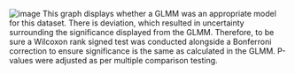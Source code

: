 ![image](https://github.com/user-attachments/assets/509b6c99-4b95-4c16-996f-8edf54421568)
This graph displays whether a GLMM was an appropriate model for this dataset. There is deviation, which resulted in uncertainty surrounding the significance displayed from the GLMM.
Therefore, to be sure a Wilcoxon rank signed test was conducted alongside a Bonferroni correction to ensure significance is the same as calculated in the GLMM. P-values were adjusted as per multiple comparison testing.
